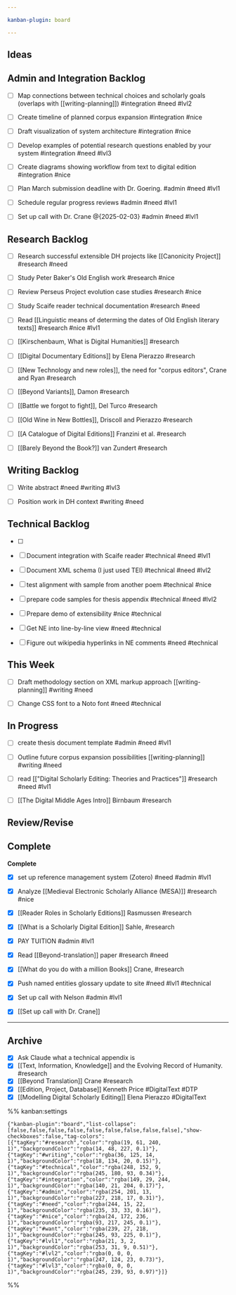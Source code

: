 ```yaml
---

kanban-plugin: board

---
```


## Ideas



## Admin and Integration Backlog

- [ ] Map connections between technical choices and scholarly goals (overlaps with [[writing-planning]]) #integration #need #lvl2
- [ ] Create timeline of planned corpus expansion #integration #nice
- [ ] Draft visualization of system architecture #integration #nice
- [ ] Develop examples of potential research questions enabled by your system #integration #need #lvl3
- [ ] Create diagrams showing workflow from text to digital edition #integration #nice
- [ ] Plan March submission deadline with Dr. Goering. #admin #need #lvl1
- [ ] Schedule regular progress reviews #admin #need #lvl1
- [ ] Set up call with Dr. Crane @{2025-02-03} #admin #need #lvl1


## Research Backlog

- [ ] Research successful extensible DH projects like [[Canonicity Project]] #research #need
- [ ] Study Peter Baker's Old English work #research #nice
- [ ] Review Perseus Project evolution case studies #research #nice
- [ ] Study Scaife reader technical documentation #research #need
- [ ] Read [[Linguistic means of determing the dates of Old English literary texts]] #research #nice #lvl1
- [ ] [[Kirschenbaum, What is Digital Humanities]] #research
- [ ] [[Digital Documentary Editions]] by Elena Pierazzo #research
- [ ] [[New Technology and new roles]], the need for "corpus editors", Crane and Ryan #research
- [ ] [[Beyond Variants]], Damon #research
- [ ] [[Battle we forgot to fight]], Del Turco #research
- [ ] [[Old Wine in New Bottles]], Driscoll and Pierazzo #research
- [ ] [[A Catalogue of Digital Editions]] Franzini et al. #research
- [ ] [[Barely Beyond the Book?]] van Zundert #research


## Writing Backlog

- [ ] Write abstract #need #writing #lvl3
- [ ] Position work in DH context #writing #need


## Technical Backlog

- [ ] 
- [ ] Document integration with Scaife reader #technical #need #lvl1
- [ ] Document XML schema (I just used TEI) #technical #need #lvl2
- [ ] test alignment with sample from another poem #technical #nice
- [ ] prepare code samples for thesis appendix #technical #need #lvl2
- [ ] Prepare demo of extensibility #nice #technical
- [ ] Get NE into line-by-line view #need #technical
- [ ] Figure out wikipedia hyperlinks in NE comments #need #technical


## This Week

- [ ] Draft methodology section on XML markup approach [[writing-planning]] #writing #need
- [ ] Change CSS font to a Noto font #need #technical


## In Progress

- [ ] create thesis document template #admin #need #lvl1
- [ ] Outline future corpus expansion possibilities [[writing-planning]] #writing #need
- [ ] read [["Digital Scholarly Editing: Theories and Practices"]] #research #need #lvl1
- [ ] [[The Digital Middle Ages Intro]] Birnbaum #research


## Review/Revise



## Complete

**Complete**
- [x] set up reference management system (Zotero) #need #admin #lvl1
- [x] Analyze [[Medieval Electronic Scholarly Alliance (MESA)]] #research #nice
- [x] [[Reader Roles in Scholarly Editions]] Rasmussen #research
- [x] [[What is a Scholarly Digital Edition]] Sahle, #research
- [x] PAY TUITION #admin #lvl1
- [x] Read [[Beyond-translation]] paper #research #need
- [x] [[What do you do with a million Books]] Crane, #research
- [x] Push named entities glossary update to site #need #lvl1 #technical
- [x] Set up call with Nelson #admin #lvl1
- [x] [[Set up call with Dr. Crane]]


***

## Archive

- [x] Ask Claude what a technical appendix is
- [x] [[Text, Information, Knowledge]] and the Evolving Record of Humanity. #research
- [x] [[Beyond Translation]] Crane #research
- [x] [[Edition, Project, Database]] Kenneth Price #DigitalText #DTP
- [x] [[Modelling Digital Scholarly Editing]] Elena Pierazzo #DigitalText

%% kanban:settings
```
{"kanban-plugin":"board","list-collapse":[false,false,false,false,false,false,false,false,false],"show-checkboxes":false,"tag-colors":[{"tagKey":"#research","color":"rgba(19, 61, 240, 1)","backgroundColor":"rgba(14, 48, 227, 0.1)"},{"tagKey":"#writing","color":"rgba(36, 125, 14, 1)","backgroundColor":"rgba(18, 134, 20, 0.15)"},{"tagKey":"#technical","color":"rgba(248, 152, 9, 1)","backgroundColor":"rgba(245, 180, 93, 0.34)"},{"tagKey":"#integration","color":"rgba(149, 29, 244, 1)","backgroundColor":"rgba(140, 21, 204, 0.17)"},{"tagKey":"#admin","color":"rgba(254, 201, 13, 1)","backgroundColor":"rgba(227, 218, 17, 0.31)"},{"tagKey":"#need","color":"rgba(244, 15, 22, 1)","backgroundColor":"rgba(235, 33, 33, 0.16)"},{"tagKey":"#nice","color":"rgba(24, 172, 236, 1)","backgroundColor":"rgba(93, 217, 245, 0.1)"},{"tagKey":"#want","color":"rgba(239, 27, 218, 1)","backgroundColor":"rgba(245, 93, 225, 0.1)"},{"tagKey":"#lvl1","color":"rgba(21, 3, 2, 1)","backgroundColor":"rgba(253, 31, 9, 0.51)"},{"tagKey":"#lvl2","color":"rgba(0, 0, 0, 1)","backgroundColor":"rgba(247, 124, 23, 0.73)"},{"tagKey":"#lvl3","color":"rgba(0, 0, 0, 1)","backgroundColor":"rgba(245, 239, 93, 0.97)"}]}
```
%%